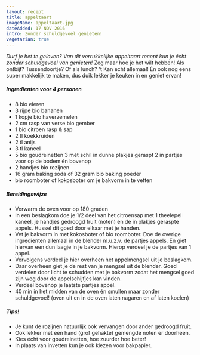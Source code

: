 ```yaml
---
layout: recept
title: appeltaart
imageName: appeltaart.jpg
dateAdded: 17 NOV 2016
intro: Zonder schuldgevoel genieten!
vegetarian: true
---
```


*Durf je het te geloven? Van dit verrukkelijke appeltaart recept kun je écht zonder schuldgevoel van genieten!*
Zeg maar hoe je het wilt hebben! Als ontbijt? Tussendoortje? Of als lunch? 't Kan écht  allemaal! Én ook nog eens super makkelijk te maken, dus duik lekker je keuken in en geniet ervan!

##### Ingredienten voor <span class="personen">4</span> personen
* <span class="volume">8</span> bio eieren
* <span class="volume">3</span> rijpe bio bananen
* <span class="volume">1</span> kopje bio haverzemelen
* <span class="volume">2</span> cm rasp van verse bio gember
* <span class="volume">1</span> bio citroen rasp & sap
* <span class="volume">2</span> tl koekkruiden
* <span class="volume">2</span> tl anijs
* <span class="volume">3</span> tl kaneel
* <span class="volume">5</span> bio goudreinetten <span class="volume">3</span> mét schil in dunne plakjes geraspt <span class="volume">2</span> in partjes voor op de bodem én bovenop
* <span class="volume">2</span> handjes bio rozijnen
* <span class="volume">16</span> gram baking soda of <span class="volume">32</span> gram bio baking poeder
*  bio roomboter of kokosboter om je bakvorm in te vetten

##### Bereidingswijze
* Verwarm de oven voor op 180 graden
* In een beslagkom doe je 1/2 deel van het citroensap met 1 theelepel kaneel, je handjes gedroogd fruit (noten) en de in plakjes geraspte appels. Hussel dit goed door elkaar met je handen.
* Vet je bakvorm in met kokosboter of bio roomboter.
Doe de overige ingredienten allemaal in de blender m.u.z.v. de partjes appels. En giet hiervan een dun laagje in je bakvorm. Hierop verdeel je de partjes van 1 appel.
* Vervolgens verdeel je hier overheen het appelmengsel uit je beslagkom.
* Daar overheen giet je de rest van je mengsel uit de blender. Goed verdelen door licht te schudden met je bakvorm zodat het mengsel goed zijn weg door de appelschijfjes kan vinden.
* Verdeel bovenop je laatste partjes appel.
* 40 min in het midden van de oven én smullen maar zonder schuldgevoel! (oven uit en in de oven laten nagaren en af laten koelen)

##### Tips!
* Je kunt de rozijnen natuurlijk ook vervangen door ander gedroogd fruit.
* Ook lekker met een hand (grof gehakte) gemengde noten er doorheen.
* Kies écht voor goudreinetten, hoe zuurder hoe beter!
* In plaats van invetten kun je ook kiezen voor bakpapier.
